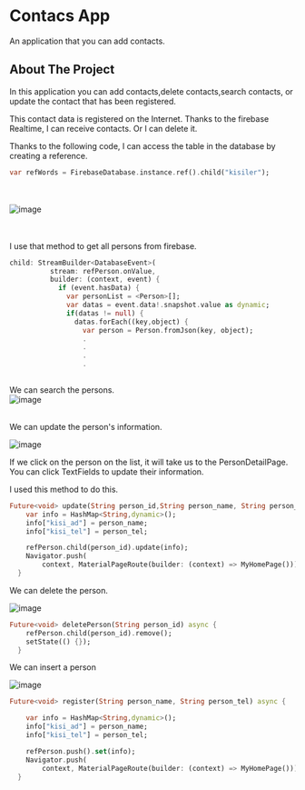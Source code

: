 # Contacs App 

An application that you can add contacts.

## About The Project

In this application you can add contacts,delete contacts,search contacts, or update the contact that has been registered.

This contact data is registered on the Internet. Thanks to the firebase Realtime, I can receive contacts. Or I can delete it.

Thanks to the following code, I can access the table in the database by creating a reference.
```dart
var refWords = FirebaseDatabase.instance.ref().child("kisiler");
```

<br> <br>
![image](https://user-images.githubusercontent.com/79968953/160259434-1d1a025f-0932-40eb-af99-54d7fcab83fd.png) <br>
 <br> <br>
 
I use that method to get all persons from firebase. <br>
```dart
child: StreamBuilder<DatabaseEvent>(
          stream: refPerson.onValue,
          builder: (context, event) {
            if (event.hasData) {
              var personList = <Person>[];
              var datas = event.data!.snapshot.value as dynamic;
              if(datas != null) {
                datas.forEach((key,object) {
                  var person = Person.fromJson(key, object);
                  .
                  .
                  .
                  .
                  
```

We can search the persons.<br>
![image](https://user-images.githubusercontent.com/79968953/160259497-704c8a39-9e68-4899-b187-01b9c26c6df5.png)
 <br> <br>


We can update the person's information.

![image](https://user-images.githubusercontent.com/79968953/160259621-3cbeff44-7633-425f-9a47-e97f7d986cc2.png)

If we click on the person on the list, it will take us to the PersonDetailPage.
You can click TextFields to update their information.


I used this method to do this.
```dart
Future<void> update(String person_id,String person_name, String person_tel) async {
    var info = HashMap<String,dynamic>();
    info["kisi_ad"] = person_name;
    info["kisi_tel"] = person_tel;

    refPerson.child(person_id).update(info);
    Navigator.push(
        context, MaterialPageRoute(builder: (context) => MyHomePage()));
  }
```

We can delete the person.

![image](https://user-images.githubusercontent.com/79968953/160259677-80d36016-e05c-4f7a-8574-be76bfb17953.png)
```dart
Future<void> deletePerson(String person_id) async {
    refPerson.child(person_id).remove();
    setState(() {});
  }
```

We can insert a person

![image](https://user-images.githubusercontent.com/79968953/160259713-51d3ff9e-73f3-4a13-96aa-9373a4294c09.png)
```dart
Future<void> register(String person_name, String person_tel) async {

    var info = HashMap<String,dynamic>();
    info["kisi_ad"] = person_name;
    info["kisi_tel"] = person_tel;

    refPerson.push().set(info);
    Navigator.push(
        context, MaterialPageRoute(builder: (context) => MyHomePage()));
  }
```
